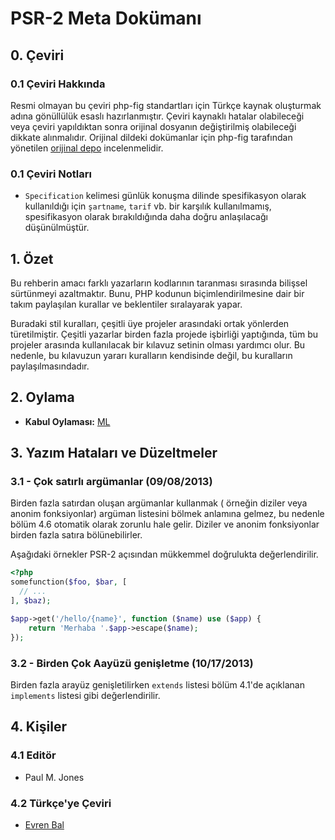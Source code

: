 # PSR-2 Meta Dokümanı

## 0. Çeviri

### 0.1 Çeviri Hakkında
Resmi olmayan bu çeviri php-fig standartları için Türkçe kaynak oluşturmak adına
gönüllülük esaslı hazırlanmıştır. Çeviri kaynaklı hatalar olabileceği veya
çeviri yapıldıktan sonra orijinal dosyanın değiştirilmiş olabileceği dikkate
alınmalıdır. Orijinal dildeki dokümanlar için php-fig tarafından yönetilen
[orijinal depo][figstandards] incelenmelidir.

[figstandards]: https://github.com/php-fig/

### 0.1 Çeviri Notları
- `Specification` kelimesi günlük konuşma dilinde spesifikasyon olarak
kullanıldığı için `şartname`, `tarif` vb. bir karşılık kullanılmamış,
spesifikasyon olarak bırakıldığında daha doğru anlaşılacağı düşünülmüştür.

## 1. Özet

Bu rehberin amacı farklı yazarların kodlarının taranması sırasında bilişsel
sürtünmeyi azaltmaktır. Bunu, PHP kodunun biçimlendirilmesine dair bir takım
paylaşılan kurallar ve beklentiler sıralayarak yapar.

Buradaki stil kuralları, çeşitli üye projeler arasındaki ortak yönlerden
türetilmiştir. Çeşitli yazarlar birden fazla projede işbirliği yaptığında, tüm
bu projeler arasında kullanılacak bir kılavuz setinin olması yardımcı olur. Bu
nedenle, bu kılavuzun yararı kuralların kendisinde değil, bu kuralların
paylaşılmasındadır.

## 2. Oylama

- **Kabul Oylaması:** [ML](https://groups.google.com/d/msg/php-fig/c-QVvnZdMQ0/TdDMdzKFpdIJ)

## 3. Yazım Hataları ve Düzeltmeler

### 3.1 - Çok satırlı argümanlar (09/08/2013)

Birden fazla satırdan oluşan argümanlar kullanmak ( örneğin diziler veya anonim
fonksiyonlar) argüman listesini bölmek anlamına gelmez, bu nedenle bölüm 4.6
otomatik olarak zorunlu hale gelir. Diziler ve anonim fonksiyonlar birden fazla
satıra bölünebilirler.

Aşağıdaki örnekler PSR-2 açısından mükkemmel doğrulukta değerlendirilir.

```php
<?php
somefunction($foo, $bar, [
  // ...
], $baz);

$app->get('/hello/{name}', function ($name) use ($app) {
    return 'Merhaba '.$app->escape($name);
});
```

### 3.2 - Birden Çok Aayüzü genişletme (10/17/2013)

Birden fazla arayüz genişletilirken `extends` listesi bölüm 4.1'de açıklanan 
`implements` listesi gibi değerlendirilir.

## 4. Kişiler

### 4.1 Editör

* Paul M. Jones

### 4.2 Türkçe'ye Çeviri

* [Evren Bal][@benevrenbal]

[@benevrenbal]: https://www.linkedin.com/in/evrenbal